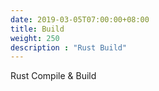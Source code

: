```yaml
---
date: 2019-03-05T07:00:00+08:00
title: Build
weight: 250
description : "Rust Build"
---
```


Rust Compile & Build